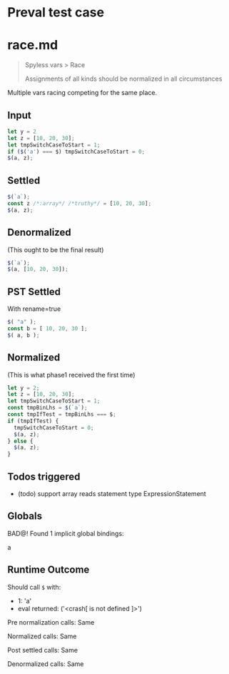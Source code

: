 # Preval test case

# race.md

> Spyless vars > Race
>
> Assignments of all kinds should be normalized in all circumstances

Multiple vars racing competing for the same place.

## Input

`````js filename=intro
let y = 2
let z = [10, 20, 30];
let tmpSwitchCaseToStart = 1;
if ($('a') === $) tmpSwitchCaseToStart = 0;
$(a, z);
`````


## Settled


`````js filename=intro
$(`a`);
const z /*:array*/ /*truthy*/ = [10, 20, 30];
$(a, z);
`````


## Denormalized
(This ought to be the final result)

`````js filename=intro
$(`a`);
$(a, [10, 20, 30]);
`````


## PST Settled
With rename=true

`````js filename=intro
$( "a" );
const b = [ 10, 20, 30 ];
$( a, b );
`````


## Normalized
(This is what phase1 received the first time)

`````js filename=intro
let y = 2;
let z = [10, 20, 30];
let tmpSwitchCaseToStart = 1;
const tmpBinLhs = $(`a`);
const tmpIfTest = tmpBinLhs === $;
if (tmpIfTest) {
  tmpSwitchCaseToStart = 0;
  $(a, z);
} else {
  $(a, z);
}
`````


## Todos triggered


- (todo) support array reads statement type ExpressionStatement


## Globals


BAD@! Found 1 implicit global bindings:

a


## Runtime Outcome


Should call `$` with:
 - 1: 'a'
 - eval returned: ('<crash[ <ref> is not defined ]>')

Pre normalization calls: Same

Normalized calls: Same

Post settled calls: Same

Denormalized calls: Same

